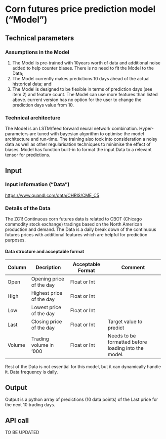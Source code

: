 # Corn futures price prediction model (“Model”)

## Technical parameters

### Assumptions in the Model
1. The Model is pre-trained with 10years worth of data and additional noise added to help counter biases. There is no need to fit the Model to the Data;
2. The Model currently makes predictions 10 days ahead of the actual historical data; and
3. The Model is designed to be flexible in terms of prediction days (see item 2) and feature count. The Model can use more features than listed above. current version has no option for the user to change the prediction days value from 10.

### Technical architecture

The Model is an LSTM/feed forward neural network combination. Hyper-parameters are tuned with bayesian algorithm to optimise the model architecture and run-time.
The training also took into consideration a noisy data as well as other regularisation techniques to minimise the effect of biases.
Model has function built-in to format the input Data to a relevant tensor for predictions.

## Input

### Input information (“Data”)

https://www.quandl.com/data/CHRIS/CME_C5

### Details of the Data

The ZC1! Continuous corn futures data is related to CBOT (Chicago commodity stock exchange) tradings based on the North American production and demand.
The Data is a daily break down of the continuous futures prices with additional features which are helpful for prediction purposes.


#### Data structure and acceptable format

|  Column    |     Decription            |         Acceptable Format  |    Comment|
|------------|---------------------------|----------------------------|-----------|
|Open        |    Opening price of the day |       Float or Int       |  
|High        |    Highest price of the day |       Float or Int       |
|Low         |    Lowest price of the day  |       Float or Int       |
|Last        |    Closing price of the day |       Float or Int       |     Target value to predict
|Volume      |    Trading volume in ‘000   |       Float or Int       |     Needs to be formatted before loading into the model.

Rest of the Data is not essential for this model, but it can dynamically handle it.
Data frequency is daily.

## Output
Output is a python array of predictions (10 data points) of the Last price for the next 10 trading days.

## API call
TO BE UPDATED
